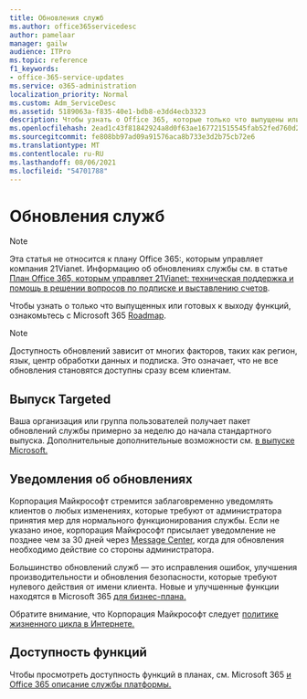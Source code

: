 ```yaml
---
title: Обновления служб
ms.author: office365servicedesc
author: pamelaar
manager: gailw
audience: ITPro
ms.topic: reference
f1_keywords:
- office-365-service-updates
ms.service: o365-administration
localization_priority: Normal
ms.custom: Adm_ServiceDesc
ms.assetid: 5189063a-f835-40e1-bdb8-e3dd4ecb3323
description: Чтобы узнать о Office 365, которые только что выпущены или вот-вот будут выпущены, ознакомьтесь с Microsoft 365 Roadmap.
ms.openlocfilehash: 2ead1c43f81842924a8d0f63ae167721515545fab52fed760d21396e9fe9472c
ms.sourcegitcommit: fe808bb97ad09a91576aca8b733e3d2b75cb72e6
ms.translationtype: MT
ms.contentlocale: ru-RU
ms.lasthandoff: 08/06/2021
ms.locfileid: "54701788"
---
```

# <a name="service-updates"></a>Обновления служб

> [!NOTE]
> Эта статья не относится к плану Office 365:, которым управляет компания 21Vianet. Информацию об обновлениях службы см. в статье [План Office 365, которым управляет 21Vianet: техническая поддержка и помощь в решении вопросов по подписке и выставлению счетов](/microsoft-365/admin/contact-support-for-business-products). 
  
Чтобы узнать о только что выпущенных или готовых к выходу функций, ознакомьтесь с Microsoft 365 [Roadmap](https://go.microsoft.com/fwlink/?LinkId=509914).
  
> [!NOTE]
> Доступность обновлений зависит от многих факторов, таких как регион, язык, центр обработки данных и подписка. Это означает, что не все обновления становятся доступны сразу всем клиентам. 
  
## <a name="targeted-release"></a>Выпуск Targeted

Ваша организация или группа пользователей получает пакет обновлений службы примерно за неделю до начала стандартного выпуска. Дополнительные дополнительные возможности см. [в выпуске Microsoft.](/office365/admin/manage/release-options-in-office-365) 
  
## <a name="update-notifications"></a>Уведомления об обновлениях

Корпорация Майкрософт стремится заблаговременно уведомлять клиентов о любых изменениях, которые требуют от администратора принятия мер для нормального функционирования службы. Если не указано иное, корпорация Майкрософт присылает уведомление не позднее чем за 30 дней через [Message Center](/office365/admin/manage/message-center), когда для обновления необходимо действие со стороны администратора. 
  
Большинство обновлений служб — это исправления ошибок, улучшения производительности и обновления безопасности, которые требуют нулевого действия от имени клиента. Новые и улучшенные функции находятся в Microsoft 365 [для бизнес-плана.](https://roadmap.office.com/)
  
Обратите внимание, что Корпорация Майкрософт следует [политике жизненного цикла в Интернете.](https://support.microsoft.com/lifecycle#gp/osslpolicy)
  
## <a name="feature-availability"></a>Доступность функций

Чтобы просмотреть доступность функций в планах, см. Microsoft 365 [и Office 365 описание службы платформы.](office-365-platform-service-description.md)
